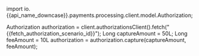 
import io.{{api_name_downcase}}.payments.processing.client.model.Authorization;

Authorization authorization = client.authorizationsClient().fetch("{{fetch_authorization_scenario_id}}");
Long captureAmount = 50L;
Long feeAmount = 10L
authorization = authorization.capture(captureAmount, feeAmount);
